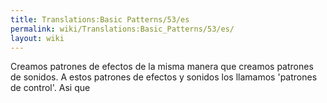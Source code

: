 ```yaml
---
title: Translations:Basic Patterns/53/es
permalink: wiki/Translations:Basic_Patterns/53/es/
layout: wiki
---
```


Creamos patrones de efectos de la misma manera que creamos patrones de
sonidos. A estos patrones de efectos y sonidos los llamamos 'patrones de
control'. Asi que
